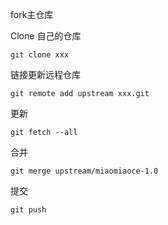 fork主仓库

Clone 自己的仓库

```
git clone xxx
```

链接更新远程仓库

```
git remote add upstream xxx.git
```

更新

```
git fetch --all 
```

合并

```
git merge upstream/miaomiaoce-1.0
```

提交

```
git push
```
